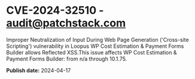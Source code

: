 # CVE-2024-32510 - audit@patchstack.com

Improper Neutralization of Input During Web Page Generation ('Cross-site Scripting') vulnerability in Loopus WP Cost Estimation & Payment Forms Builder allows Reflected XSS.This issue affects WP Cost Estimation & Payment Forms Builder: from n/a through 10.1.75.



**Publish date:** 2024-04-17
